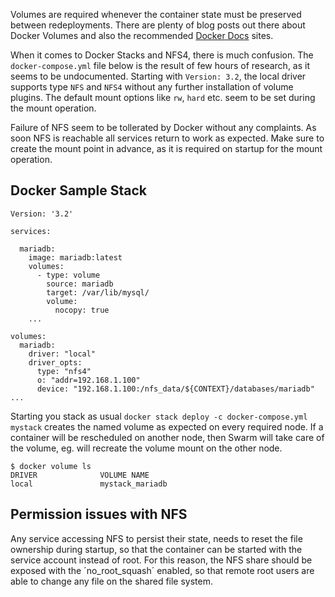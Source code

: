 Volumes are required whenever the container state must be preserved between redeployments. There are plenty of blog posts out there about Docker Volumes and also the recommended [Docker Docs](https://docs.docker.com/storage/volumes/) sites.

When it comes to Docker Stacks and NFS4, there is much confusion. The `docker-compose.yml` file below is the result of few hours of research, as it seems to be undocumented. Starting with `Version: 3.2`, the local driver supports type `NFS` and `NFS4` without any further installation of volume plugins. The default mount options like `rw`, `hard` etc. seem to be set during the mount operation.

Failure of NFS seem to be tollerated by Docker without any complaints. As soon NFS is reachable all services return to work as expected. Make sure to create the mount point in advance, as it is required on startup for the mount operation.

## Docker Sample Stack

```
Version: '3.2'

services:

  mariadb:
    image: mariadb:latest
    volumes:
      - type: volume
        source: mariadb
        target: /var/lib/mysql/
        volume:
          nocopy: true
    ...

volumes:
  mariadb:
    driver: "local"
    driver_opts:
      type: "nfs4"
      o: "addr=192.168.1.100"
      device: "192.168.1.100:/nfs_data/${CONTEXT}/databases/mariadb"
...
```

Starting you stack as usual `docker stack deploy -c docker-compose.yml mystack` creates the named volume as expected on every required node. If a container will be rescheduled on another node, then Swarm will take care of the volume, eg. will recreate the volume mount on the other node.

```
$ docker volume ls
DRIVER              VOLUME NAME
local               mystack_mariadb
```

## Permission issues with NFS

Any service accessing NFS to persist their state, needs to reset the file ownership during startup, so that the container can be started with the service account instead of root. For this reason, the NFS share should be exposed with the ´no_root_squash´ enabled, so that remote root users are able to change any file on the shared file system.
